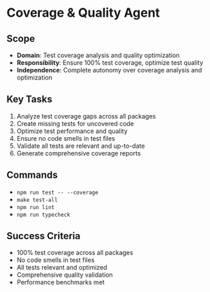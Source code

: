 # Coverage & Quality Agent

## Scope
- **Domain**: Test coverage analysis and quality optimization
- **Responsibility**: Ensure 100% test coverage, optimize test quality
- **Independence**: Complete autonomy over coverage analysis and optimization

## Key Tasks
1. Analyze test coverage gaps across all packages
2. Create missing tests for uncovered code
3. Optimize test performance and quality
4. Ensure no code smells in test files  
5. Validate all tests are relevant and up-to-date
6. Generate comprehensive coverage reports

## Commands
- `npm run test -- --coverage`
- `make test-all`
- `npm run lint`
- `npm run typecheck`

## Success Criteria
- 100% test coverage across all packages
- No code smells in test files
- All tests relevant and optimized
- Comprehensive quality validation
- Performance benchmarks met